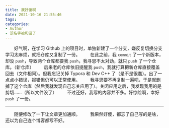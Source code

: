 ```yaml
---
title: 我好傻啊
date: 2021-10-16 21:55:46
tags: 
categories:
- Author
- 该名字被和谐了
---
```


&emsp;&emsp;好气啊，在学习 Github 上的项目时，单独新建了一个分支，嫌反复切换分支学习太麻烦，就把仓库又复制了一份。
&emsp;&emsp;在此之前，我 `commit` 了一个新版本，却没 `push`，导致两个仓库都要我 `push`，我寻思不太对劲，就只 `push` 了一个仓库。（新仓库）
&emsp;&emsp;后来老的仓库依旧提醒我 `push`，我就打算把新仓库直接覆盖回去（文件相同）。但我忘记关掉 Typora 和 Dev C++ 了（是不是很蠢）。出了一点点小错误，报错但仍可以正常使用。
&emsp;&emsp;我寻思要不再复制一遍吧，于是就删掉了这个仓库（然后我就发现自己忘关应用了）。关闭应用之后，我发现我用的是剪切……（所以文件没了）
&emsp;&emsp;不过还好，我写的内容并不多。好惊险啊，幸好 `push` 了一份。

---

&emsp;&emsp;随便修改了一下让文章更加通顺。
&emsp;&emsp;我果然好傻，都忘了自己写的是啥，还以为自己连个博客都写不好。